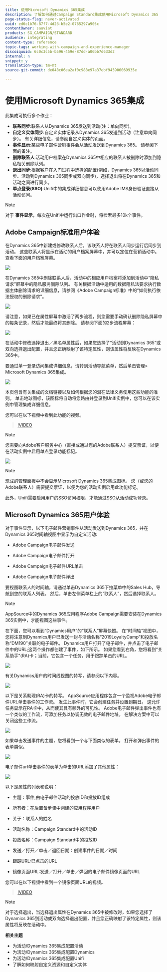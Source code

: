 ```yaml
---
title: 使用Microsoft Dynamics 365集成
description: 了解如何通过Campaign Standard集成使用Microsoft Dynamics 365
page-status-flag: never-activated
uuid: ed6c1b76-87f7-4d23-b5e2-0765297a905c
contentOwner: sauviat
products: SG_CAMPAIGN/STANDARD
audience: integrating
content-type: reference
topic-tags: working-with-campaign-and-experience-manager
discoiquuid: 6c0c3c5b-b596-459e-87dd-a06bb7d633d2
internal: n
snippet: y
translation-type: tm+mt
source-git-commit: de048c06ea2af0c988e97a37ebf945906069935e

---
```



# 使用Microsoft Dynamics 365集成

此集成可执行多个作业：

* **联系同步**:联系人从Dynamics 365发送到活动(注：单向同步)。
* **自定义实体同步**:自定义实体记录从Dynamics 365发送到活动（注意单向同步）。  有关详细信息，请参阅自定义实体的页面。
* **事件显示**:某些电子邮件营销事件会从活动发送到Dynamics 365。 请参阅下面的备注。
* **删除联系人**:活动用户档案在Dynamics 365中相应的联系人被删除时添加到隐私相关删除队列。
* **退出同步**:根据客户在入门过程中选择的配置(例如，Dynamics 365以活动同步、活动到Dynamics 365同步或双向同步)，选择退出将在Dynamics 365和活动之间进行同步。
* **单点登录(SSO)**:Unifi中的集成详细信息可以使用Adobe IMS身份验证直接从活动访问。

>[!NOTE]
>
>对于 **事件显示**，每次在Unifi中运行出口作业时，将检索最多10k个事件。

## Adobe Campaign标准用户体验

在Dynamics 365中新建或修改联系人后，该联系人将在联系人同步运行后同步到活动。  这些联系人将显示在活动的用户档案屏幕中，并可以定位在营销活动中。  查看下面的用户档案屏幕。

![](assets/MSdynamicsACS-usage1.png)

在Dynamics 365中删除联系人后，活动中的相应用户档案将添加到活动中“隐私请求”屏幕中的隐私服务删除队列。  有关根据活动中适用的数据隐私法要求执行数据主体删除请求的详细信息，请参阅《Adobe Campaign标准》中的“如何执行依法授权的删除请求”。

![](assets/MSdynamicsACS-usage2.png)

请注意，如果已在属性屏幕中激活了两步流程，则您需要手动确认删除隐私屏幕中的每条记录，然后才能最终将其删除。  请参阅下面的2步流程屏幕：

![](assets/MSdynamicsACS-usage3.png)

在活动中修改选择退出／黑名单属性后，如果您选择了“活动到Dynamics 365”或双向选择退出配置，并且您正确映射了该特定属性，则该属性将反映在Dynamics 365中。

要通过单一登录访问集成详细信息，请转到活动导航菜单，然后单击管理> Microsoft Dynamics 365集成。

![](assets/sso_d365_admin_panel.png)

本页包含有关集成的文档链接以及如何根据您的潜在法律义务使用这些功能的准则。 单击地球图标，该图标将自动将您路由并登录到Unifi实例中，您可以在该实例中管理集成详细信息。

您可以在以下视频中看到此功能的视频。

>[!VIDEO](https://video.tv.adobe.com/v/29254)

>[!NOTE]
>
>您需要向Adobe客户服务中心（直接或通过您的Adobe联系人）提交票证，以便在活动实例中启用单点登录功能标记。

![](assets/sso_screen.png)

>[!NOTE]
>
>现成的管理面板中不会显示Microsoft Dynamics 365集成图标。  您（或您的Adobe联系人）需要提交票证，以便为您的活动实例启用此功能标记。
>
>此外，Unifi需要启用用户的SSO访问权限，才能通过SSO从活动成功登录。

## Microsoft Dynamics 365用户体验

对于事件显示，以下电子邮件营销事件从活动发送到Dynamics 365，并在Dynamics 365时间轴视图中显示为自定义活动:

* Adobe Campaign电子邮件发送

* Adobe Campaign电子邮件打开

* Adobe Campaign电子邮件URL单击

* Adobe Campaign电子邮件弹出

要视图联系人的时间轴，请通过单击Dynamics 365下拉菜单中的Sales Hub，导航到您的联系人列表。  然后，单击左侧菜单栏上的“联系人”，然后选择联系人。

>[!NOTE]
>
>AppSource中的Dynamics 365应用程序Adobe Campaign需要安装在Dynamics 365实例中，才能视图这些事件。

在下面，您可以看到“Dynamics用户”的“联系人”屏幕快照。  在“时间轴”视图中，您将注意到Dynamics用户已发送一封与活动名称“2019LoyaltyCamp”和投放名称“DM190”关联的电子邮件。  Dynamics用户打开了电子邮件，并点击了电子邮件中的URL;这两个操作都创建了事件，如下所示。  如果您看到右角，您将看到“关系助手”(RA)卡；当前，它包含一个任务，用于跟踪单击的URL。

![](assets/do-not-localize/MSdynamicsACS-usage4.png)

有关Dynamics用户的时间线视图的特写，请参阅以下内容。

![](assets/do-not-localize/MSdynamicsACS-usage5.png)

以下是关系助理(RA)卡的特写。  AppSource应用程序包含一个监视Adobe电子邮件URL单击事件的工作流。  发生此事件时，它会创建任务并设置到期日。  这允许任务显示在RA卡中，从而使其具有额外的可见性。  Adobe电子邮件弹出事件也有一个类似的工作流，可添加任务以协调无效的电子邮件地址。  在解决方案中可以关闭这些工作流。

![](assets/do-not-localize/MSdynamicsACS-usage6.png)

如果单击发送事件的主题，您将看到一个与下面类似的表单。  打开和弹出事件的表单类似。

![](assets/do-not-localize/mirror_page_url_send.png)

电子邮件url单击事件的表单为单击的URL添加了其他属性：

![](assets/do-not-localize/mirror_page_url_click.png)

以下是属性的列表和说明：

* 主题：事件;由电子邮件活动的投放ID和投放ID组成

* 所有者：在后置备步骤中创建的应用程序用户

* 关于：联系人的姓名

* 活动名称：Campaign Standard中的活动ID

* 投放名称：Campaign Standard中的投放ID

* 发送／打开／单击／退回日期：创建事件的日期／时间

* 跟踪URL:已点击的URL

* 镜像页面URL:发送／打开／单击／弹回的电子邮件镜像页面的URL

您可以在以下视频中看到一个镜像页面URL的视频。

>[!VIDEO](https://video.tv.adobe.com/v/29253)

>[!NOTE]
>
>对于选择退出，当选择退出属性在Dynamics 365中被修改时，如果您选择了Dynamics 365到活动或双向选择退出配置，并且您正确映射了该特定属性，则该属性将反映在活动中。

**相关主题**

* 为活动/Dynamics 365集成配置活动
* 为活动/Dynamics 365集成配置Dynamics
* 为活动/Dynamics 365集成配置Unifi
* 了解如何映射自定义资源和自定义实体